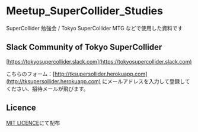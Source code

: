 # Meetup_SuperCollider_Studies

SuperCollider 勉強会 / Tokyo SuperCollider MTG などで使用した資料です

## Slack Community of Tokyo SuperCollider

[https://tokyosupercollider.slack.com](https://tokyosupercollider.slack.com)

こちらのフォーム：[http://tksupersollider.herokuapp.com](http://tksupersollider.herokuapp.com)
にメールアドレスを入力して登録してください、招待メールが飛びます。



Licence
---

[MIT LICENCE](http://opensource.org/licenses/mit-license.php)にて配布
